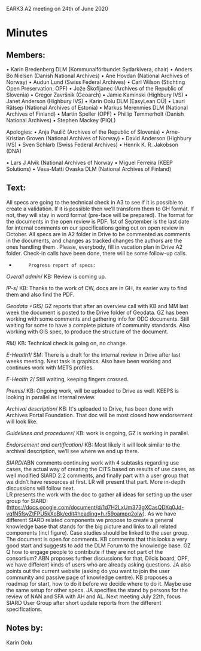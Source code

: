 EARK3 A2 meeting on 24th of June 2020

# Minutes

## Members:

•         Karin Bredenberg DLM (Kommunalförbundet Sydarkivera, chair)
•         Anders Bo Nielsen (Danish National Archives)
•         Ane Hovdan (National Archives of Norway)
•         Audun Lund (Swiss Federal Archives)
•         Carl Wilson (Stichting Open Preservation, OPF)
•         Jože Škofljanec (Archives of the Republic of Slovenia)
•         Gregor Završnik (Geoarch)
•         Jamie Kaminski (Highbury IVS)
•         Janet Anderson (Highbury IVS) 
•         Karin Oolu DLM (EasyLean OÜ)
•         Lauri Rätsep (National Archives of Estonia) 
•         Markus Merenmies DLM (National Archives of Finland)
•         Martin Speller (OPF)
•         Phillip Tømmerholt (Danish National Archives)
•         Stephen Mackey (PIQL)

Apologies: 
•         Anja Paulič (Archives of the Republic of Slovenia) 
•         Arne-Kristian Groven (National Archives of Norway) 
•         David Anderson (Highbury IVS)
•         Sven Schlarb (Swiss Federal Archives)
•         Henrik K. R. Jakobson (DNA)


•         Lars J Alvik (National Archives of Norway 
•         Miguel Ferreira (KEEP Solutions)
•         Vesa-Matti Ovaska DLM (National Archives of Finland)


## Text: 
All specs are going to the technical check in A3 to see if it is possible to create a validation. If it is possible then we’ll transform them to GH format. If not, they will stay in word format (pre-face will be prepared). The format for the documents in the open review is PDF.
1st of September is the last date for internal comments on our specifications going out on open review in October. All specs are in A2 folder in Drive to be commented as comments in the documents, and changes as tracked changes the authors are the ones handling them .
Please, everybody, fill in vacation plan in Drive A2 folder. 
Check-in calls have been done, there will be some follow-up calls. 
  
-          Progress report of specs:

*Overall admin*/ KB: Review is coming up.

*IP-s*/ KB: Thanks to the work of CW, docs are in GH, its easier way to find them and also find the PDF. 

*Geodata +GIS*/ GZ reports that after an overview call with KB and MM last week the document is posted to the Drive folder of Geodata. GZ has been working with some comments and gathering info for ODC documents. Still waiting for some to have a complete picture of community standards. Also working with GIS spec, to produce the structure of the document. 

*RM*/ KB: Technical check is going on, no change. 

*E-Heatlh1*/ SM: There is a draft for the internal review in Drive after last weeks meeting. Next task is graphics. Also have been working and continues work with METS profiles. 

*E-Health 2*/ Still waiting, keeping fingers crossed.  

*Premis*/ KB: Ongoing work, will be uploaded to Drive as well. KEEPS is looking in parallel as internal review.  

*Archival description*/ KB: It's uploaded to Drive, has been done with Archives Portal Foundation. That doc will be most closed how endorsement will look like.  

*Guidelines and procedures*/ KB: work is ongoing, GZ is working in parallel. 

*Endorsement and certification*/ KB: Most likely it will look similar to the archival description, we’ll see where we end up there. 

*SIARD*/ABN comments continuing work with 4 subtasks regarding use cases, the actual way of creating the CITS based on results of use cases, as well modified SIARD 2.2 comments, and finally part with a user group that we didn’t have resources at first. LR will present that part. More in-depth discussions will follow next.   
LR presents the work with the doc to gather all ideas for setting up the user group for SIARD: (https://docs.google.com/document/d/1d7H2LxUm373gXCasQDXq0Jd-vqfN5fsyZtFPU5kXoBk/edit#heading=h.r59oampq2olw). As we have different SIARD related components we propose to create a general knowledge base that stands for the big picture and links to all related components (incl figure). Case studies should be linked to the user group. The document is open for comments.
KB comments that this looks a very good start and suggests to add the DLM Forum to the knowledge base.  GZ Q how to engage people to contribute if they are not part of the consortium? ABN proposes further discussions for that, Dilcis board, OPF, we have different kinds of users who are already asking questions. JA also points out the current website (asking do you want to join the user community and passive page of knowledge centre). KB proposes a roadmap for start, how to do it before we decide where to do it. Maybe use the same setup for other specs. 
JA specifies the stand by persons for the review of NAN and SFA with AH and AL. 
Next meeting July 22th, focus SIARD User Group after short update reports from the different specifications.

## Notes by: 

Karin Oolu
